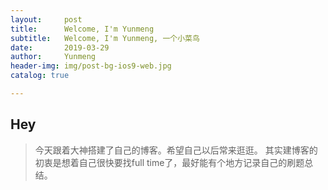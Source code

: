 ```yaml
---
layout:     post
title:      Welcome, I'm Yunmeng
subtitle:   Welcome, I'm Yunmeng, 一个小菜鸟
date:       2019-03-29
author:     Yunmeng
header-img: img/post-bg-ios9-web.jpg
catalog: true

---
```

## Hey
>今天跟着大神搭建了自己的博客。希望自己以后常来逛逛。
>其实建博客的初衷是想着自己很快要找full time了，最好能有个地方记录自己的刷题总结。
